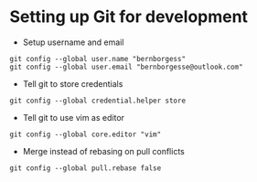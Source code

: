 # Setting up Git for development
- Setup username and email
```
git config --global user.name "bernborgess"
git config --global user.email "bernborgesse@outlook.com"
```
- Tell git to store credentials
```
git config --global credential.helper store
```
- Tell git to use vim as editor
```
git config --global core.editor "vim"
```
- Merge instead of rebasing on pull conflicts
```
git config --global pull.rebase false
```
